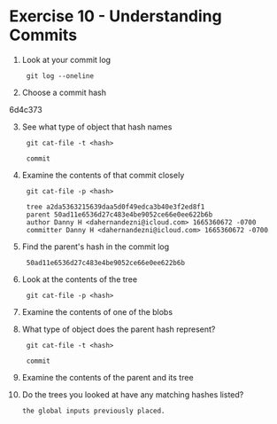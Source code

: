 # Exercise 10 - Understanding Commits

1. Look at your commit log

        git log --oneline

2. Choose a commit hash

6d4c373

3. See what type of object that hash names

        git cat-file -t <hash>
        
        commit

4. Examine the contents of that commit closely

        git cat-file -p <hash>
        
        tree a2da5363215639daa5d0f49edca3b40e3f2ed8f1
        parent 50ad11e6536d27c483e4be9052ce66e0ee622b6b
        author Danny H <dahernandezni@icloud.com> 1665360672 -0700
        committer Danny H <dahernandezni@icloud.com> 1665360672 -0700

5. Find the parent's hash in the commit log

        50ad11e6536d27c483e4be9052ce66e0ee622b6b

6. Look at the contents of the tree

        git cat-file -p <hash>

7. Examine the contents of one of the blobs

8. What type of object does the parent hash represent?

        git cat-file -t <hash>
        
        commit

9. Examine the contents of the parent and its tree

10. Do the trees you looked at have any matching hashes listed?

        the global inputs previously placed.
